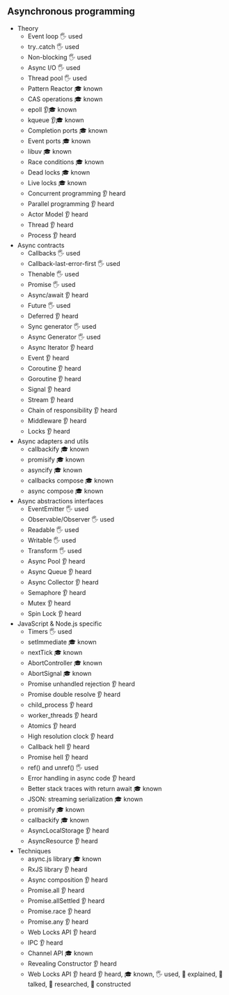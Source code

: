 ## Asynchronous programming

- Theory
  - Event loop 🖐️ used
  - try..catch 🖐️ used
  - Non-blocking 🖐️ used
  - Async I/O 🖐️ used
  - Thread pool 🖐️ used
  - Pattern Reactor 🎓 known
  - CAS operations 🎓 known
  - epoll 👂🎓 known
  - kqueue 👂🎓 known
  - Completion ports 🎓 known
  - Event ports 🎓 known
  - libuv 🎓 known
  - Race conditions 🎓 known
  - Dead locks 🎓 known
  - Live locks 🎓 known
  - Concurrent programming 👂 heard
  - Parallel programming 👂 heard
  - Actor Model 👂 heard
  - Thread 👂 heard
  - Process 👂 heard
- Async contracts
  - Callbacks 🖐️ used
  - Callback-last-error-first 🖐️ used
  - Thenable 🖐️ used
  - Promise 🖐️ used
  - Async/await 👂 heard
  - Future 🖐️ used
  - Deferred 👂 heard
  - Sync generator 🖐️ used
  - Async Generator 🖐️ used
  - Async Iterator 👂 heard
  - Event 👂 heard
  - Coroutine 👂 heard
  - Goroutine 👂 heard
  - Signal 👂 heard
  - Stream 👂 heard
  - Chain of responsibility 👂 heard
  - Middleware 👂 heard
  - Locks 👂 heard
- Async adapters and utils
  - callbackify 🎓 known 
  - promisify 🎓 known
  - asyncify 🎓 known
  - callbacks compose 🎓 known
  - async compose 🎓 known
- Async abstractions interfaces
  - EventEmitter 🖐️ used
  - Observable/Observer 🖐️ used
  - Readable 🖐️ used
  - Writable 🖐️ used
  - Transform 🖐️ used
  - Async Pool 👂 heard
  - Async Queue 👂 heard
  - Async Collector 👂 heard
  - Semaphore 👂 heard
  - Mutex 👂 heard
  - Spin Lock 👂 heard
- JavaScript & Node.js specific
  - Timers 🖐️ used
  - setImmediate  🎓 known
  - nextTick 🎓 known
  - AbortController 🎓 known
  - AbortSignal 🎓 known
  - Promise unhandled rejection 👂 heard
  - Promise double resolve 👂 heard
  - child_process 👂 heard
  - worker_threads 👂 heard
  - Atomics 👂 heard
  - High resolution clock 👂 heard
  - Callback hell 👂 heard
  - Promise hell 👂 heard
  - ref() and unref()  🖐️ used
  - Error handling in async code 👂 heard
  - Better stack traces with return await 🎓 known
  - JSON: streaming serialization 🎓 known
  - promisify 🎓 known
  - callbackify 🎓 known
  - AsyncLocalStorage 👂 heard
  - AsyncResource 👂 heard
- Techniques
  - async.js library 🎓 known
  - RxJS library  👂 heard
  - Async composition 👂 heard
  - Promise.all 👂 heard
  - Promise.allSettled 👂 heard
  - Promise.race 👂 heard
  - Promise.any 👂 heard
  - Web Locks API 👂 heard
  - IPC 👂 heard
  - Channel API 🎓 known
  - Revealing Constructor 👂 heard
  - Web Locks API 👂 heard
👂 heard, 🎓 known, 🖐️ used, 🙋 explained, 📢 talked, 🔬 researched, 🚀 constructed
